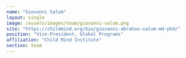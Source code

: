 ```yaml
---
name: "Giovanni Salum"
layout: single
image: /assets/images/team/giovanni-salum.png
site: "https://childmind.org/bio/giovanni-abrahao-salum-md-phd/"
position: "Vice-President, Global Programs"
affiliation: "Child Mind Institute"
section: team
---
```


